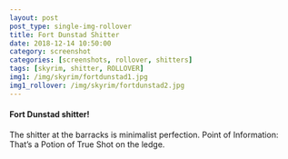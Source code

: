 ```yaml
---
layout: post
post_type: single-img-rollover
title: Fort Dunstad Shitter
date: 2018-12-14 10:50:00
category: screenshot
categories: [screenshots, rollover, shitters]
tags: [skyrim, shitter, ROLLOVER]
img1: /img/skyrim/fortdunstad1.jpg
img1_rollover: /img/skyrim/fortdunstad2.jpg
---
```

#### Fort Dunstad shitter!

The shitter at the barracks is minimalist perfection. Point of Information: That’s a Potion of True Shot on the ledge.

